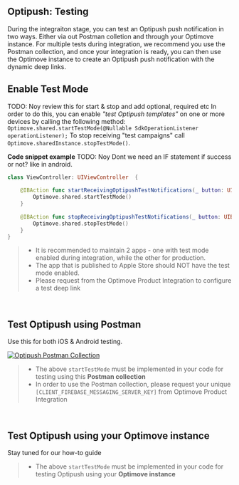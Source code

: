 ## Optipush: Testing
 During the integraiton stage, you can test an Optipush push notification in two ways. Either via out Postman colletion and through your Optimove instance.
 For multiple tests during integration, we recommend you use the Postman collection, and once your integration is ready, you can then use the Optimove instance to create an Optipush push notification with the dynamic deep links.
<br/>

## Enable Test Mode
TODO: Noy review this for start & stop and add optional, required etc
 In order to do this, you can enable _"test Optipush templates"_ on one or more devices by calling the following method:
`Optimove.shared.startTestMode(@Nullable SdkOperationListener operationListener);`
To stop receiving "test campaigns" call `Optimove.sharedInstance.stopTestMode()`.<br>

**Code snippet example**
TODO: Noy Dont we need an IF statement if success or not? like in android.
````swift
class ViewController: UIViewController  {
    
    @IBAction func startReceivingOptipushTestNotifications(_ button: UIButton) {
        Optimove.shared.startTestMode()
    }
    
    @IBAction func stopReceivingOptipushTestNotifications(_ button: UIButton) {
        Optimove.shared.stopTestMode()
    }
}
````

>- It is recommended to maintain 2 apps - one with test mode enabled during integration, while the other for production.
>- The app that is published to Apple Store should NOT have the test mode enabled.
>- Please request from the Optimove Product Integration to configure a test deep link
<br/>

## Test Optipush using Postman
Use this for both iOS & Android testing. 

[![Optipush Postman Collection](https://run.pstmn.io/button.svg)](https://app.getpostman.com/run-collection/8de4eb0e7ec475c3656d)

>- The above `startTestMode` must be implemented in your code for testing using this **Postman collection**
>- In order to use the Postman collection, please request your unique `[CLIENT_FIREBASE_MESSAGING_SERVER_KEY]` from Optimove Product Integration

<br/>

## Test Optipush using your Optimove instance
Stay tuned for our how-to guide 

>- The above `startTestMode` must be implemented in your code for testing Optipush using your **Optimove instance**


